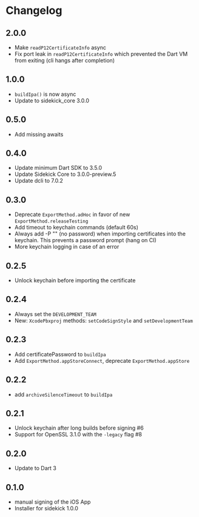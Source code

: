 # Changelog

## 2.0.0
- Make `readP12CertificateInfo` async
- Fix port leak in `readP12CertificateInfo` which prevented the Dart VM from exiting (cli hangs after completion)

## 1.0.0
- `buildIpa()` is now async
- Update to sidekick_core 3.0.0

## 0.5.0
- Add missing awaits

## 0.4.0
- Update minimum Dart SDK to 3.5.0
- Update Sidekick Core to 3.0.0-preview.5
- Update dcli to 7.0.2

## 0.3.0
- Deprecate `ExportMethod.adHoc` in favor of new `ExportMethod.releaseTesting`
- Add timeout to keychain commands (default 60s)
- Always add -P "" (no password) when importing certificates into the keychain. This prevents a password prompt (hang on CI)
- More keychain logging in case of an error

## 0.2.5
- Unlock keychain before importing the certificate

## 0.2.4

- Always set the `DEVELOPMENT_TEAM`
- New: `XcodePbxproj` methods: `setCodeSignStyle` and `setDevelopmentTeam`

## 0.2.3

- Add certificatePassword to `buildIpa`
- Add `ExportMethod.appStoreConnect`, deprecate `ExportMethod.appStore`

## 0.2.2

- add `archiveSilenceTimeout` to `buildIpa`

## 0.2.1

- Unlock keychain after long builds before signing #6
- Support for OpenSSL 3.1.0 with the `-legacy` flag #8

## 0.2.0

- Update to Dart 3

## 0.1.0

- manual signing of the iOS App
- Installer for sidekick 1.0.0